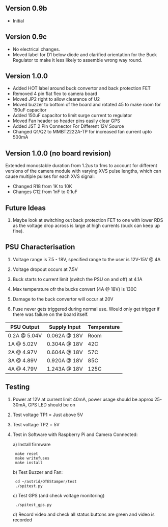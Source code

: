 ## Version 0.9b
	
* Initial

## Version 0.9c

* No electrical changes.
* Moved label for D1 below diode and clarified orientation for the Buck Regulator to make it less likely to assemble wrong way round.

## Version 1.0.0
	
* Added HOT label around buck convertor and back protection FET
* Removed 4 pin flat flex to camera board
* Moved JP2 right to allow clearance of U2
* Moved buzzer to bottom of the board and rotated 45 to make room for 150uF capacitor
* Added 150uF capacitor to limit surge current to regulator
* Moved Fan header so header pins easily clear GPS
* Added JST 2 Pin Connector For Different 12V Source
* Changed Q1/Q2 to MMBT2222A-TP for increased fan current upto 500mA

## Version 1.0.0 (no board revision)

Extended monostable duration from 1.2us to 1ms to account for
different versions of the camera module with varying XVS pulse lengths, which
can cause multiple pulses for each XVS signal:

 * Changed R18 from 1K to 10K
 * Changes C12 from 1nF to 0.1uF


## Future Ideas

1. Maybe look at switching out back protection FET to one with lower RDS as the voltage drop across is large at high currents (buck can keep up fine).


## PSU Characterisation

1. Voltage range is 7.5 - 18V, specified range to the user is 12V-15V @ 4A

2. Voltage dropout occurs at 7.5V

3. Buck starts to current limit (switch the PSU on and off) at 4.1A

4. Max temperature ofr the bucks convert (4A @ 18V) is 130C

5. Damage to the buck convertor will occur at 20V

6. Fuse never gets triggered during normal use.  Would only get trigger if there was failure on the board itself.


| PSU Output | Supply Input | Temperature |
| ---------- | ------------ | ----------- |
| 0.2A @ 5.04V | 0.062A @ 18V | Room |
| 1A @ 5.02V | 0.304A @ 18V | 42C |
| 2A @ 4.97V | 0.604A @ 18V | 57C |
| 3A @ 4.89V | 0.920A @ 18V | 85C |
| 4A @ 4.79V | 1.243A @ 18V | 125C |

## Testing

1. Power at 12V at current limit 40mA, power usage should be approx 25-30mA, GPS LED should be on
2. Test voltage TP1 = Just above 5V
3. Test voltage TP2 = 5V
4. Test in Software with Raspberry Pi and Camera Connected:

	a) Install firmware
	
		make reset
		make writefuses
		make install

	b) Test Buzzer and Fan:
 	
		cd ~/astrid/OTEStamper/test
		./spitest.py
		
	c) Test GPS (and check voltage monitoring)
	
		./spitest_gps.py
	
	d) Record video and check all status buttons are green and video is recorded
	